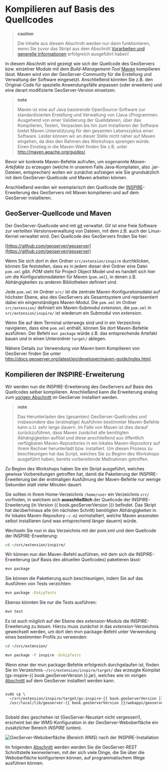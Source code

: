 # Kompilieren auf Basis des Quellcodes

> **caution**
>
> Die Inhalte aus diesem Abschnitt werden nur dann funktionieren, wenn Sie zuvor das Skript aus dem Abschnitt
>  [Vorarbeiten und generelle Informationen](../environment/README.md)
> erfolgreich ausgeführt haben!

In diesem Abschnitt wird gezeigt wie sich der Quellcode des GeoServers bzw.
einzelner Module mit dem *Build-Management-Tool* [Maven](http://maven.apache.org/)
kompilieren lässt. Maven wird von der GeoServer-Community für die Erstellung und
Verwaltung der Software eingesetzt. Anschließend könnten Sie z.B. den Original-Code
für spezielle Anwendungsfälle anpassen (oder erweitern) und eine derart
modifizierte GeoServer-Version einsetzen.

> **note**
>
> Maven ist eine auf Java basierende OpenSource-Software zur standardisierten
> Erstellung und Verwaltung von (Java-)Programmen. Ausgehend von einer Validierung
> der Quelldateien, über das Kompilieren, Testen, Verpacken bis hin zum Installieren
> der Software bietet Maven Unterstützung für den gesamten Lebenszyklus einer
> Software. Leider können wir an dieser Stelle nicht näher auf Maven eingehen,
> da dies den Rahmen des Workshops sprengen würde. Einen Einstieg in die Maven-Welt
> finden Sie z.B. unter [<http://maven.apache.org/guides/>](http://maven.apache.org/guides/).

Bevor wir konkrete Maven-Befehle aufrufen, um sogenannte *Maven-Artefakte* zu
erzeugen (welche in unserem Falle Java-Kompilaten, also .jar-Dateien, entsprechen)
wollen wir zunächst aufzeigen wie Sie grundsätzlich mit dem GeoServer-Quellcode
und Maven arbeiten können.

Anschließend werden wir exemplarisch den Quellcode der [INSPIRE](http://inspire.ec.europa.eu/)-Erweiterung
des GeoServers mit Maven kompilieren und auf dem GeoServer installieren.

## GeoServer-Quellcode und Maven

Der GeoServer-Quellcode wird mit [git](http://git-scm.com/) verwaltet. *Git* ist
eine freie Software zur verteilten Versionsverwaltung von Dateien, mit dem z.B.
auch der Linux-Kernel verwaltet wird. Den Quellcode des GeoServers finden Sie hier:

[https://github.com/geoserver/geoserver](https://github.com/geoserver/geoserver)

Wenn Sie sich dort in den Ordner `src/extension/inspire` durchklicken, können Sie
feststellen, dass es in jedem dieser drei Ordner eine Datei `pom.xml` gibt. *POM*
steht für Project Object Model und es handelt sich hier um die Konfigurationsdateien
für Maven (`pom.xml`), in denen z.B. Abhängigkeiten zu anderen Bibliotheken definiert sind.

Jede `pom.xml` im Ordner `src/` ist die zentrale Maven-Konfigurationsdatei auf höchster Ebene, also
des GeoServers als Gesamtsystem und repräsentiert dabei ein eingenständiges Maven-Modul.
Die `pom.xml` im Ordner `src/extension/` definiert ein Maven-Submodul *extension*,
die `pom.xml` in `src/extension/inspire/` ist wiederum
ein Submodul von *extension*.

Wenn Sie auf dem Terminal unterwegs sind und in ein Verzeichnis navigieren, dass
eine `pom.xml` enthält, können Sie dort Maven-Befehle ausführen. Der Befehl
`mvn package` würde z.B. das entsprechende Artefakt bauen und in einen Unterordner
`target/` ablegen.

Nähere Details zur Verwendung von Maven beim Kompilieren von GeoServer finden Sie unter [<http://docs.geoserver.org/latest/en/developer/maven-guide/index.html>](http://docs.geoserver.org/latest/en/developer/maven-guide/index.html).

## Kompilieren der INSPIRE-Erweiterung

Wir werden nun die INSPIRE-Erweiterung des GeoServers auf Basis des Quellcodes
selber kompilieren. Anschließend kann die Erweiterung analog zum [vorigen Abschnitt](./installextensions.md)
im GeoServer installiert werden.

> **note**
>
> Das Herunterladen des (gesamten) GeoServer-Quellcodes und insbesondere das
> (erstmalige) Ausführen bestimmter Maven-Befehle kann u.U. sehr lange dauern.
> Im Falle von Maven ist dies darauf zurückzuführen, dass Maven zunächst alle
> benötigten Abhängigkeiten auflöst und diese anschließend aus öffentlich verfügbaren
> Maven-*Repositories* in ein lokales Maven-*Repository* auf ihrem Rechner
> herunterlädt bzw. installiert. Um diesen Prozess zu beschleunigen hat das
> Script, welches Sie zu Beginn des Workshops ausgeführt haben, bereits
> vorbereitende Maßnahmen getroffen.

Zu Beginn des Workshops haben Sie ein Skript ausgeführt, welches gewisse
Vorbereitungen getroffen hat, damit die Paketierung der INSPIRE-Erweiterung bei
der erstmaligen Ausführung der Maven-Befehle nur wenige Sekunden statt vieler
Minuten dauert.

Sie sollten in Ihrem Home-Verzeichnis `/home/user` ein Verzeichnis `src/` vorfinden,
in welchem sich **ausschließlich** der Quellcode der INSPIRE-Erweiterung (in
Version {{ book.geoServerVersion }}) befindet. Das Skript hat darüberhinaus alle
(im nächsten Schritt) benötigten Abhängigkeiten in ihr lokales Maven-Repository
`~/.m2` vorinstalliert, welche Maven ansonsten selbst installieren (und was
entsprechend länger dauern) würde.

Wechseln Sie nun in das Verzeichnis mit der pom.xml und dem Quellcode der
INSPIRE-Erweiterung:

```bash
cd ~/src/extension/inspire/
```

Wir können nun den Maven-Befehl ausführen, mit dem sich die INSPIRE-Erweiterung
(auf Basis des aktuellen Quellcodes) paketieren lässt:

```bash
mvn package
```

Sie können die Paketierung auch beschleunigen, indem Sie auf das Ausführen von
Tests verzichten:

```bash
mvn package -DskipTests
```

Ebenso könnten Sie nur die Tests ausführen:

```bash
mvn test
```

Es ist auch möglich auf der Ebene des *extension*-Moduls die INSPIRE-Erweiterung
zu *bauen*. Hierzu muss zunächst in das *extension*-Verzeichnis gewechselt werden,
um dort den mvn package-Befehl unter Verwendung eines bestimmten Profils zu
verwenden:

```bash
cd ~/src/extension/
```

```bash
mvn package -P inspire -DskipTests
```

Wenn einer der mvn package-Befehle erfolgreich durchgelaufen ist, finden Sie im
Verzeichnis `~/src/extension/inspire/target/` das erzeugte Kompilat (gs-inspire-{{ book.geoServerVersion }}.jar),
welches wie im vorigen [Abschnitt](./installextensions.md) auf dem GeoServer
installiert werden kann.

<pre>
<xmp style="margin:0; font-size: .85em;">
sudo cp \
  ~/src/extension/inspire/target/gs-inspire-{{ book.geoServerVersion }}.jar \
  /usr/local/lib/geoserver-{{ book.geoServerVersion }}/webapps/geoserver/WEB-INF/lib
</xmp>
</pre>

Sobald dies geschehen ist (GeoServer-Neustart nicht vergessen!), erscheint bei
der WMS-Konfiguration in der GeoServer-Weboberfläche ein zusätzlicher Bereich
*INSPIRE* (unten).

![GeoServer-Weboberfläche (Bereich *WMS*) nach der INSPIRE-Installation](../assets/inspire_success.png)

Im folgenden [Abschnitt](../rest/README.md) werden werden Sie die GeoServer-REST
Schnittstelle kennenlernen, mit der sich viele Dinge, die Sie über die Weboberfläche
konfigurieren können, auf programmatischem Wege ausführen können.
